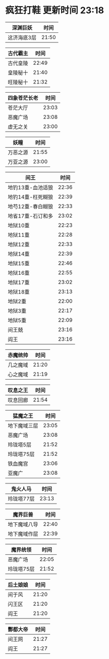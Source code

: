 # 疯狂打鞋 更新时间 23:18

| 深渊巨妖   | 时间    |
|--------|-------|
| 这济海底3层 | 21:50 |

| 古代霸主   | 时间    |
|--------|-------|
| 古代皇陵 | 22:49 |
| 皇陵秘十 | 21:40 |
| 旺陵秘十 | 21:32 |

| 四象苍茫长老   | 时间    |
|--------|-------|
| 苍茫大厅 | 23:03 |
| 恶魔广场 | 23:08 |
| 虚无之关 | 23:00 |

| 妖瞳   | 时间    |
|--------|-------|
| 万恶之源 | 21:55 |
| 万亚之源 | 23:00 |

| 间王   | 时间    |
|--------|-------|
| 地钓13重-血池适狼 | 22:36 |
| 地钓14重-枉死糊狼 | 22:39 |
| 地芍12重-春白糊狼 | 22:33 |
| 地省17重-石订和多 | 23:02 |
| 地狱10重 | 22:23 |
| 地狱11重 | 22:28 |
| 地狱12重 | 22:33 |
| 地狱14重 | 22:39 |
| 地狱15重 | 22:46 |
| 地狱16重 | 22:55 |
| 地狱17重 | 23:02 |
| 地狱18重 | 23:13 |
| 地狱2重 | 22:00 |
| 地狱3重 | 22:17 |
| 地狱5重 | 22:09 |
| 间王兢 | 23:16 |
| 阎王 | 23:16 |

| 赤魔统帅   | 时间    |
|--------|-------|
| 几之魔域 | 21:20 |
| 心之魔域 | 21:19 |

| 叹息之王   | 时间    |
|--------|-------|
| 叹息回廊 | 21:54 |

| 猛魔之王   | 时间    |
|--------|-------|
| 地下魔域三层 | 23:05 |
| 恶魔广场 | 23:08 |
| 玲珑塔5层 | 21:52 |
| 玲珑塔75层 | 21:52 |
| 铁血魔宫 | 23:06 |
| 亚魔广 | 23:08 |

| 鬼火人马   | 时间    |
|--------|-------|
| 玲珑塔77层 | 23:13 |

| 魔界巨兽   | 时间    |
|--------|-------|
| 地下魔域八导 | 22:40 |
| 地下魔域作层 | 22:39 |

| 魔界统领   | 时间    |
|--------|-------|
| 恶魔广场 | 22:05 |
| 玲珑塔75层 | 21:52 |

| 后土娘娘   | 时间    |
|--------|-------|
| 间于风 | 21:20 |
| 闪王区 | 21:20 |
| 阎王 | 21:20 |

| 酆都大帝   | 时间    |
|--------|-------|
| 间王网 | 21:27 |
| 阎王 | 21:27 |